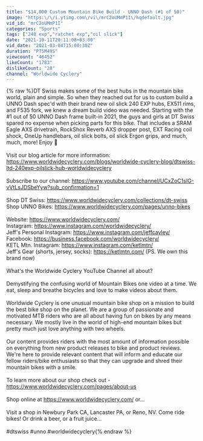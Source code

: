 ```yaml
---
title: "$14,000 Custom Mountain Bike Build - UNNO Dash (#1 of 50)"
image: "https:\/\/i.ytimg.com\/vi\/mrC2oUMmP1I\/hqdefault.jpg"
vid_id: "mrC2oUMmP1I"
categories: "Sports"
tags: ["240 exp","ratchet exp","oil slick"]
date: "2021-10-11T20:11:08+03:00"
vid_date: "2021-03-04T15:00:30Z"
duration: "PT5M49S"
viewcount: "46452"
likeCount: "1783"
dislikeCount: "28"
channel: "Worldwide Cyclery"
---
```

{% raw %}DT Swiss makes some of the best hubs in the mountain bike world, plain and simple. So when they reached out for us to custom build a UNNO Dash spec'd with their brand new oil slick 240 EXP hubs, EX511 rims, and F535 fork, we knew a dream build video was needed. Starting with the #1 out of 50 UNNO Dash frame built-in 2021, the guys and girls at DT Swiss spared no expense when picking parts for this bike. That includes a SRAM Eagle AXS drivetrain, RockShox Reverb AXS dropper post, EXT Racing coil shock, OneUp handlebars, oil slick bolts, oil slick Ergon grips, and much, much, more! Enjoy 🙂<br /><br />Visit our blog article for more information: <br /><a rel="nofollow" target="blank" href="https://www.worldwidecyclery.com/blogs/worldwide-cyclery-blog/dtswiss-ltd-240exp-oilslick-hub-worldwidecyclery">https://www.worldwidecyclery.com/blogs/worldwide-cyclery-blog/dtswiss-ltd-240exp-oilslick-hub-worldwidecyclery</a><br /><br />Subscribe to our channel: <a rel="nofollow" target="blank" href="https://www.youtube.com/channel/UCxZoC1sIG-vVtLsJDSbeYyw?sub_confirmation=1">https://www.youtube.com/channel/UCxZoC1sIG-vVtLsJDSbeYyw?sub_confirmation=1</a><br /><br />Shop DT Swiss: <a rel="nofollow" target="blank" href="https://www.worldwidecyclery.com/collections/dt-swiss">https://www.worldwidecyclery.com/collections/dt-swiss</a><br />Shop UNNO Bikes: <a rel="nofollow" target="blank" href="https://www.worldwidecyclery.com/pages/unno-bikes">https://www.worldwidecyclery.com/pages/unno-bikes</a><br /><br />Website: <a rel="nofollow" target="blank" href="https://www.worldwidecyclery.com/">https://www.worldwidecyclery.com/</a><br />Instagram: <a rel="nofollow" target="blank" href="https://www.instagram.com/worldwidecyclery/">https://www.instagram.com/worldwidecyclery/</a><br />Jeff's Personal Instagram: <a rel="nofollow" target="blank" href="https://www.instagram.com/jeffcayley/">https://www.instagram.com/jeffcayley/</a><br />Facebook: <a rel="nofollow" target="blank" href="https://business.facebook.com/worldwidecyclery/">https://business.facebook.com/worldwidecyclery/</a><br />KETL Mtn. Instagram: <a rel="nofollow" target="blank" href="https://www.instagram.com/ketlmtn/">https://www.instagram.com/ketlmtn/</a><br />Jeff's Gear (shorts, jersey, socks): <a rel="nofollow" target="blank" href="https://ketlmtn.com/">https://ketlmtn.com/</a> (PS. We own this brand now) <br /><br />What's the Worldwide Cyclery YouTube Channel all about?<br /><br />Demystifying the confusing world of Mountain Bikes one video at a time. We eat, sleep and breathe bicycles and love to make videos about them.<br /><br />Worldwide Cyclery is one unusual mountain bike shop on a mission to build the best bike shop on the planet. We are a group of passionate and motivated MTB riders who are all about having fun on bikes by any means necessary. We mostly live in the world of high-end mountain bikes but pretty much just love anything with two wheels.<br /><br />Our content provides riders with the most amount of information possible on everything from new product releases to bike and product reviews. We're here to provide relevant content that will inform and educate our fellow riders/bike enthusiasts so that they can upgrade and shred their mountain bikes with a smile.<br /><br />To learn more about our shop check out - <a rel="nofollow" target="blank" href="https://www.worldwidecyclery.com/pages/about-us">https://www.worldwidecyclery.com/pages/about-us</a><br /><br />Shop online at <a rel="nofollow" target="blank" href="https://www.worldwidecyclery.com/">https://www.worldwidecyclery.com/</a> or...<br /><br />Visit a shop in Newbury Park CA, Lancaster PA, or Reno, NV. Come ride bikes! Or drink a beer, or a fruit juice...<br /><br />#dtswiss #unno #worldwidecyclery{% endraw %}
